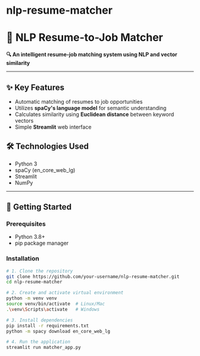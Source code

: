 # nlp-resume-matcher
# 🧠 NLP Resume-to-Job Matcher

**🔍 An intelligent resume-job matching system using NLP and vector similarity**

---

## ✨ Key Features
- Automatic matching of resumes to job opportunities
- Utilizes **spaCy's language model** for semantic understanding
- Calculates similarity using **Euclidean distance** between keyword vectors
- Simple **Streamlit** web interface

## 🛠️ Technologies Used
- Python 3
- spaCy (en_core_web_lg)
- Streamlit
- NumPy

---

## 🚀 Getting Started

### Prerequisites
- Python 3.8+
- pip package manager

### Installation

```bash
# 1. Clone the repository
git clone https://github.com/your-username/nlp-resume-matcher.git
cd nlp-resume-matcher

# 2. Create and activate virtual environment
python -m venv venv
source venv/bin/activate  # Linux/Mac
.\venv\Scripts\activate   # Windows

# 3. Install dependencies
pip install -r requirements.txt
python -m spacy download en_core_web_lg

# 4. Run the application
streamlit run matcher_app.py
